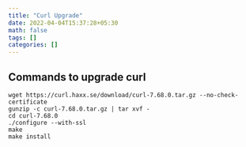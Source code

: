```yaml
---
title: "Curl Upgrade"
date: 2022-04-04T15:37:28+05:30
math: false
tags: []
categories: []
---
```

## Commands to upgrade curl
```
wget https://curl.haxx.se/download/curl-7.68.0.tar.gz --no-check-certificate
gunzip -c curl-7.68.0.tar.gz | tar xvf -
cd curl-7.68.0
./configure --with-ssl
make
make install
```
